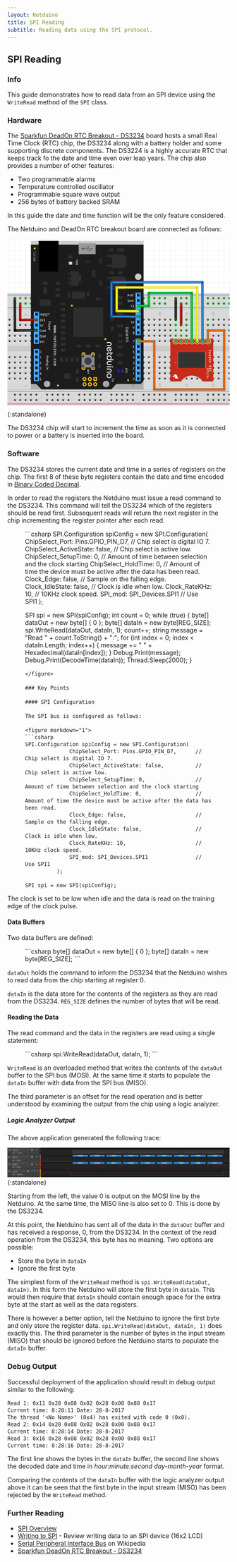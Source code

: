 ```yaml
---
layout: Netduino
title: SPI Reading
subtitle: Reading data using the SPI protocol.
---
```


## SPI Reading

### Info

This guide demonstrates how to read data from an SPI device using the `WriteRead` method of the `SPI` class.

### Hardware

The [Sparkfun DeadOn RTC Breakout - DS3234](https://www.sparkfun.com/products/10160) board hosts a small Real Time Clock (RTC) chip, the DS3234 along with a battery holder and some supporting discrete components.  The DS3224 is a highly accurate RTC that keeps track fo the date and time even over leap years.  The chip also provides a number of other features:

* Two programmable alarms
* Temperature controlled oscillator
* Programmable square wave output
* 256 bytes of battery backed SRAM

In this guide the date and time function will be the only feature considered.

The Netduino and DeadOn RTC breakout board are connected as follows:

![Netduino and DS3234 Breakout Board](NetduinoDS3234Fritzing.png){:standalone}

The DS3234 chip will start to increment the time as soon as it is connected to power or a battery is inserted into the board.

### Software

The DS3234 stores the current date and time in a series of registers on the chip.  The first 8 of these byte registers contain the date and time encoded in [Binary Coded Decimal](https://en.wikipedia.org/wiki/Binary-coded_decimal).

In order to read the registers the Netduino must issue a read command to the DS3234.  This command will tell the DS3234 which of the registers should be read first.  Subsequent reads will return the next register in the chip incrementing the register pointer after each read.

<figure markdown="1">
  ```csharp
  SPI.Configuration spiConfig = new SPI.Configuration(
                  ChipSelect_Port: Pins.GPIO_PIN_D7,      // Chip select is digital IO 7.
                  ChipSelect_ActiveState: false,          // Chip select is active low.
                  ChipSelect_SetupTime: 0,                // Amount of time between selection and the clock starting
                  ChipSelect_HoldTime: 0,                 // Amount of time the device must be active after the data has been read.
                  Clock_Edge: false,                      // Sample on the falling edge.
                  Clock_IdleState: false,                 // Clock is idle when low.
                  Clock_RateKHz: 10,                      // 10KHz clock speed.
                  SPI_mod: SPI_Devices.SPI1               // Use SPI1
              );

  SPI spi = new SPI(spiConfig);
  int count = 0;
  while (true)
  {
      byte[] dataOut = new byte[] { 0 };
      byte[] dataIn = new byte[REG_SIZE];
      spi.WriteRead(dataOut, dataIn, 1);
      count++;
      string message = "Read " + count.ToString() + ":";
      for (int index = 0; index < dataIn.Length; index++)
      {
          message += " " + Hexadecimal(dataIn[index]);
      }
      Debug.Print(message);
      Debug.Print(DecodeTime(dataIn));
      Thread.Sleep(2000);
  }
  ```
</figure>

### Key Points

#### SPI Configuration

The SPI bus is configured as follows:

<figure markdown="1">
```csharp
SPI.Configuration spiConfig = new SPI.Configuration(
                ChipSelect_Port: Pins.GPIO_PIN_D7,      // Chip select is digital IO 7.
                ChipSelect_ActiveState: false,          // Chip select is active low.
                ChipSelect_SetupTime: 0,                // Amount of time between selection and the clock starting
                ChipSelect_HoldTime: 0,                 // Amount of time the device must be active after the data has been read.
                Clock_Edge: false,                      // Sample on the falling edge.
                Clock_IdleState: false,                 // Clock is idle when low.
                Clock_RateKHz: 10,                      // 10KHz clock speed.
                SPI_mod: SPI_Devices.SPI1               // Use SPI1
            );

SPI spi = new SPI(spiConfig);
```
</figure>

The clock is set to be low when idle and the data is read on the training edge of the clock pulse.

#### Data Buffers

Two data buffers are defined:

<figure markdown="1">
```csharp
byte[] dataOut = new byte[] { 0 };
byte[] dataIn = new byte[REG_SIZE];
```
</figure>

`dataOut` holds the command to inform the DS3234 that the Netduino wishes to read data from the chip starting at register 0.

`dataIn` is the data store for the contents of the registers as they are read from the DS3234.  `REG_SIZE` defines the number of bytes that will be read.

#### Reading the Data

The read command and the data in the registers are read using a single statement:

<figure markdown="1">
```csharp
spi.WriteRead(dataOut, dataIn, 1);
```
</figure>

`WriteRead` is an overloaded method that writes the contents of the `dataOut` buffer to the SPI bus (MOSI).  At the same time it starts to populate the `dataIn` buffer with data from the SPI bus (MISO).

The third parameter is an offset for the read operation and is better understood by examining the output from the chip using a logic analyzer.

##### Logic Analyzer Output

The above application generated the following trace:

![Logic Analyzer Output](LogicAnalyzerOutput.png){:standalone}

Starting from the left, the value 0 is output on the MOSI line by the Netduino.  At the same time, the MISO line is also set to 0.  This is done by the DS3234.

At this point, the Netduino has sent all of the data in the `dataOut` buffer and has received a response, 0, from the DS3234.  In the context of the read operation from the DS3234, this byte has no meaning.  Two options are possible:

* Store the byte in `dataIn`
* Ignore the first byte

The simplest form of the `WriteRead` method is `spi.WriteRead(dataOut, dataIn)`.  In this form the Netduino will store the first byte in `dataIn`.  This would then require that `dataIn` should contain enough space for the extra byte at the start as well as the data registers.

There is however a better option, tell the Netduino to ignore the first byte and only store the register data. `spi.WriteRead(dataOut, dataIn, 1)` does exactly this.  The third parameter is the number of bytes in the input stream (MISO) that should be ignored before the Netduino starts to populate the `dataIn` buffer.

### Debug Output

Successful deployment of the application should result in debug output similar to the following:

```
Read 1: 0x11 0x28 0x08 0x02 0x28 0x00 0x88 0x17
Current time: 8:28:11 Date: 28-8-2017
The thread '<No Name>' (0x4) has exited with code 0 (0x0).
Read 2: 0x14 0x28 0x08 0x02 0x28 0x00 0x88 0x17
Current time: 8:28:14 Date: 28-8-2017
Read 3: 0x16 0x28 0x08 0x02 0x28 0x00 0x88 0x17
Current time: 8:28:16 Date: 28-8-2017
```

The first line shows the bytes in the `dataIn` buffer, the second line shows the decoded date and time in _hour:minute:second day-month-year_ format.

Comparing the contents of the `dataIn` buffer with the logic analyzer output above it can be seen that the first byte in the input stream (MISO) has been rejected by the `WriteRead` method.

### Further Reading

* [SPI Overview](/Netduino/Input_Output/Digital/SPI/)
* [Writing to SPI](/Netduino/Input_Output/Digital/SPI/Writing/) - Review writing data to an SPI device (16x2 LCD)
* [Serial Peripheral Interface Bus](https://en.wikipedia.org/wiki/Serial_Peripheral_Interface_Bus) on Wikipedia
* [Sparkfun DeadOn RTC Breakout - DS3234](https://www.sparkfun.com/products/10160)

